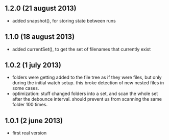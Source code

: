 ## 1.2.0 (21 august 2013)

- added snapshot(), for storing state between runs

## 1.1.0 (18 august 2013)

- added currentSet(), to get the set of filenames that currently exist

## 1.0.2 (1 july 2013)

- folders were getting added to the file tree as if they were files, but only
  during the initial watch setup. this broke detection of new nested files
  in some cases.
- optimization: stuff changed folders into a set, and scan the whole set
  after the debounce interval. should prevent us from scanning the same
  folder 100 times.

## 1.0.1 (2 june 2013)

- first real version
